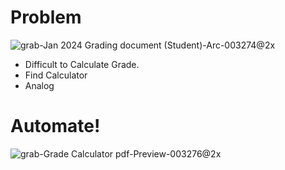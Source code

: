 # Problem
![grab-Jan 2024 Grading document (Student)-Arc-003274@2x](https://github.com/annimukherjee/IITM-GradeCalc/assets/85307430/728fc846-6c53-4e4f-b6dc-4078957e3f48)

- Difficult to Calculate Grade.
- Find Calculator
- Analog


# Automate!

![grab-Grade Calculator pdf-Preview-003276@2x](https://github.com/annimukherjee/IITM-GradeCalc/assets/85307430/80a3b1fa-d0d0-425d-b717-02b412dc379c)

